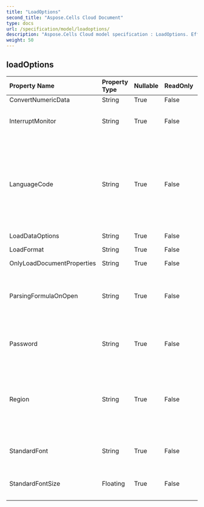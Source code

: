 ```yaml
---
title: "LoadOptions"
second_title: "Aspose.Cells Cloud Document"
type: docs
url: /specification/model/loadoptions/
description: "Aspose.Cells Cloud model specification : LoadOptions. Effortlessly handle Excel and other spreadsheet documents with features like opening, generating, editing, splitting, merging, comparing, and converting."
weight: 50
---
```


## **loadOptions**

 

| Property Name | Property Type | Nullable |  ReadOnly | DefaultValue | Description | 
| :- | :- | :- |:- |  :- | :- |
| ConvertNumericData | String | True |  False |  |  |  
| InterruptMonitor | String | True |  False |  | Gets and sets the interrupt monitor. |  
| LanguageCode | String | True |  False |  | Gets or sets the user interface language of the Workbook version based on CountryCode that has saved the file. |  
| LoadDataOptions | String | True |  False |  |  |  
| LoadFormat | String | True |  False |  | Gets the load format. |  
| OnlyLoadDocumentProperties | String | True |  False |  |  |  
| ParsingFormulaOnOpen | String | True |  False |  | Indicates whether parsing the formula when reading the file. |  
| Password | String | True |  False |  | Gets and set the password of the workbook. |  
| Region | String | True |  False |  | Gets or sets the system regional settings based on CountryCode at the time the file was loaded. |  
| StandardFont | String | True |  False |  | Sets the default standard font name |  
| StandardFontSize | Floating | True |  False |  | Sets the default standard font size. |  

